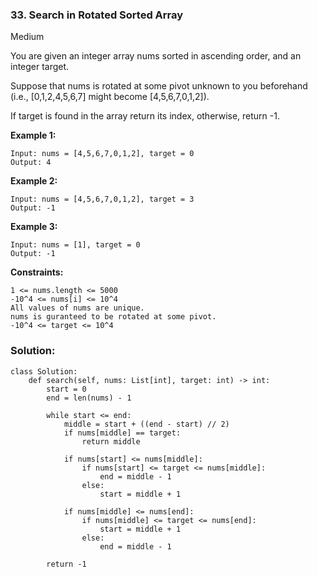### 33. Search in Rotated Sorted Array

Medium

You are given an integer array nums sorted in ascending order, and an integer target.

Suppose that nums is rotated at some pivot unknown to you beforehand (i.e., [0,1,2,4,5,6,7] might become [4,5,6,7,0,1,2]).

If target is found in the array return its index, otherwise, return -1. 

**Example 1:**
```
Input: nums = [4,5,6,7,0,1,2], target = 0
Output: 4
```

**Example 2:**
```
Input: nums = [4,5,6,7,0,1,2], target = 3
Output: -1
```

**Example 3:**
```
Input: nums = [1], target = 0
Output: -1
``` 

**Constraints:**
```
1 <= nums.length <= 5000
-10^4 <= nums[i] <= 10^4
All values of nums are unique.
nums is guranteed to be rotated at some pivot.
-10^4 <= target <= 10^4
```

### Solution:
```
class Solution:
    def search(self, nums: List[int], target: int) -> int:
        start = 0
        end = len(nums) - 1
        
        while start <= end:
            middle = start + ((end - start) // 2)
            if nums[middle] == target:
                return middle
            
            if nums[start] <= nums[middle]:
                if nums[start] <= target <= nums[middle]:
                    end = middle - 1
                else:
                    start = middle + 1
            
            if nums[middle] <= nums[end]:
                if nums[middle] <= target <= nums[end]:
                    start = middle + 1
                else:
                    end = middle - 1
        
        return -1
            
```
